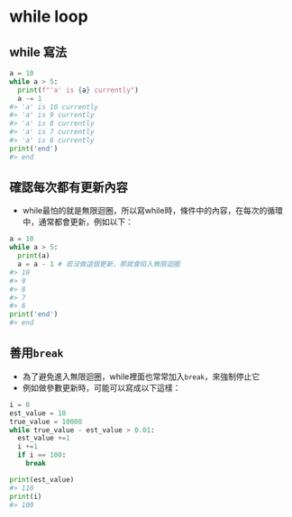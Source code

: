 # while loop    

## while 寫法  


```python
a = 10
while a > 5:
  print(f"'a' is {a} currently")
  a -= 1
#> 'a' is 10 currently
#> 'a' is 9 currently
#> 'a' is 8 currently
#> 'a' is 7 currently
#> 'a' is 6 currently
print('end')
#> end
```

## 確認每次都有更新內容  

* while最怕的就是無限迴圈，所以寫while時，條件中的內容，在每次的循環中，通常都會更新，例如以下：  


```python
a = 10
while a > 5:
  print(a)
  a = a - 1 # 若沒做這個更新，那就會陷入無限迴圈  
#> 10
#> 9
#> 8
#> 7
#> 6
print('end')
#> end
```

## 善用`break`  

* 為了避免進入無限迴圈，while裡面也常常加入`break`，來強制停止它  
* 例如做參數更新時，可能可以寫成以下這樣：  


```python
i = 0
est_value = 10
true_value = 10000
while true_value - est_value > 0.01:
  est_value +=1
  i +=1
  if i == 100:
    break

print(est_value)
#> 110
print(i)
#> 100
```
